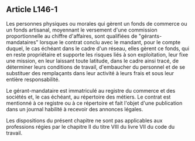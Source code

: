 Article L146-1
----
Les personnes physiques ou morales qui gèrent un fonds de commerce ou un fonds
artisanal, moyennant le versement d'une commission proportionnelle au chiffre
d'affaires, sont qualifiées de "gérants-mandataires" lorsque le contrat conclu
avec le mandant, pour le compte duquel, le cas échéant dans le cadre d'un
réseau, elles gèrent ce fonds, qui en reste propriétaire et supporte les risques
liés à son exploitation, leur fixe une mission, en leur laissant toute latitude,
dans le cadre ainsi tracé, de déterminer leurs conditions de travail,
d'embaucher du personnel et de se substituer des remplaçants dans leur activité
à leurs frais et sous leur entière responsabilité.

Le gérant-mandataire est immatriculé au registre du commerce et des sociétés et,
le cas échéant, au répertoire des métiers. Le contrat est mentionné à ce
registre ou à ce répertoire et fait l'objet d'une publication dans un journal
habilité à recevoir des annonces légales.

Les dispositions du présent chapitre ne sont pas applicables aux professions
régies par le chapitre II du titre VIII du livre VII du code du travail.

